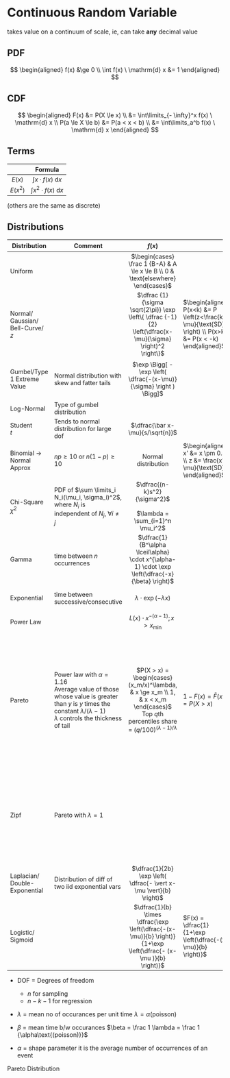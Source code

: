# Continuous Random Variable

takes value on a continuum of scale, ie, can take **any** decimal value

## PDF

$$
\begin{aligned}
f(x) &\ge 0 \\
\int f(x) \ \mathrm{d} x &= 1
\end{aligned}
$$

## CDF

$$
\begin{aligned}
F(x) &= P(X \le x) \\
&= \int\limits_{- \infty}^x f(x) \ \mathrm{d} x \\
P(a \le X \le b) &= P(a < x < b) \\
&= \int\limits_a^b f(x) \ \mathrm{d} x
\end{aligned}
$$

## Terms

|          |            Formula            |
| :------: | :---------------------------: |
|  $E(x)$  |  $\int x \cdot f(x) \ \mathrm{d} x$  |
| $E(x^2)$ | $\int x^2 \cdot f(x) \ \mathrm{d} x$ |

(others are the same as discrete)



## Distributions

| Distribution                                     | Comment                                                      |                            $f(x)$                            |                                                              |                            $\mu$                             |          $\sigma^2(x)$           | Skewness | Kurtosis | Modality | Symmetry | Diagram                                                      |                                                              |
| ------------------------------------------------ | ------------------------------------------------------------ | :----------------------------------------------------------: | ------------------------------------------------------------ | :----------------------------------------------------------: | :------------------------------: | :------: | :------: | :------: | :------: | ------------------------------------------------------------ | ------------------------------------------------------------ |
| Uniform                                          |                                                              | $\begin{cases} \frac 1 {B-A} & A \le x \le B \\ 0 & \text{elsewhere} \end{cases}$ |                                                              |                       $\dfrac {B+A} 2$                       |     $\dfrac 1 {12} (B-A)^2$      |          |          |          |    ✅     |                                                              |                                                              |
| Normal/<br />Gaussian/<br />Bell-Curve/<br />$z$ |                                                              | $\dfrac {1}{\sigma \sqrt{2\pi}} \exp \left\{ \dfrac {-1}{2} \left(\dfrac{x-\mu}{\sigma} \right)^2 \right\}$ | $\begin{aligned} P(x<k) &= P \left(z<\frac{k-\mu}{\text{SD}} \right) \\ P(x>k) &= P(x < -k) \end{aligned}$ |                              0                               |                1                 |    0     |    3     |    1     |    ✅     | ![Standard Normal Distribution with indicated probabilities.](./assets/img_standard_normal.svg) |                                                              |
| Gumbel/Type 1 Extreme Value                      | Normal distribution with skew and fatter tails               | $\exp \Bigg[ - \exp \left( \dfrac{-(x-\mu)}{\sigma} \right ) \Bigg]$ |                                                              | $\mu + \sigma \gamma_e$<br />$\gamma_e \approx 0.577$ (Euler’s constant) |   $\dfrac{\pi^2 \sigma^2}{6}$    |          |          |          |          | ![gumbel_distribution](./assets/gumbel_distribution.png)     |                                                              |
| Log-Normal                                       | Type of gumbel distribution                                  |                                                              |                                                              |                                                              |                                  |          |          |          |          |                                                              |                                                              |
| Student<br />$t$                                 | Tends to normal distribution for large dof                   |               $\dfrac{\bar x-\mu}{s/\sqrt{n}}$               |                                                              |                              0                               |                >1                |          |          |          |    ✅     |                                                              |                                                              |
| Binomial $\to$ Normal Approx                     | $np \ge 10$ or $n(1-p) \ge 10$                               |                     Normal distribution                      | $\begin{aligned} x' &= x \pm 0.5 \\ z &= \frac{x' - \mu}{\text{SD}} \end{aligned}$ |                             $np$                             |            $np(1-p)$             |          |          |          |          |                                                              |                                                              |
| Chi-Square<br />$\chi^2$                         | PDF of $\sum \limits_i N_i(\mu_i, \sigma_i)^2$, where $N_i$ is independent of $N_j, \ \forall i \ne j$ | $\dfrac{(n-k)s^2}{\sigma^2}$<br /><br />$\lambda = \sum_{i=1}^n \mu_i^2$ |                                                              |                       $(n-k)+\lambda$                        |      $2[(n-k) + 2 \lambda]$      |          |          |          |          |                                                              |                                                              |
| Gamma                                            | time between $n$ occurrences                                 | $\dfrac{1}{B^\alpha \lceil\alpha} \cdot x^{\alpha-1} \cdot \exp \left(\dfrac{-x}{\beta} \right)$ |                                                              |                        $\alpha \beta$                        |         $\alpha \beta^2$         |          |          |          |          |                                                              |                                                              |
| Exponential                                      | time between successive/consecutive                          |               $\lambda \cdot \exp(-\lambda x)$               |                                                              |                 $\dfrac 1 \lambda  = \beta$                  | $\dfrac 1 {\lambda^2} = \beta^2$ |          |          |          |          |                                                              |                                                              |
| Power Law                                        |                                                              |           $L(x) \cdot x^{-(\alpha-1)}; x > x_\min$           |                                                              |                                                              |                                  |          |          |          |          | ![image-20240209204700754](./assets/image-20240209204700754.png) |                                                              |
| Pareto                                           | Power law with $\alpha =1.16$<br />Average value of those whose value is greater than $y$ is $y$ times the constant $\lambda/(\lambda-1)$<br />$\lambda$ controls the thickness of tail | $P(X > x) = \begin{cases} (x_m/x)^\lambda, & x \ge x_m \\ 1, & x < x_m \end{cases}$<br />Top $q$th percentiles share = $(q/100)^{(\lambda-1)/\lambda}$ | $1 - F(x) = \bar F(x) = P(X>x)$                              |                                                              |                                  |          |          |          |          |                                                              | Size distribution<br />Sizes of cities<br />Income<br />Family names<br />Popularity<br />Social network patterns<br />Crime per convict<br />Sizes of large earthquakes<br />Power outages |
| Zipf                                             | Pareto with $\lambda=1$                                      |                                                              |                                                              |                                                              |                                  |          |          |          |          |                                                              | Empirical city size<br />Firm size<br />Equivalent to relationship of slope of -1 between log rank of city (based on city size) and log of population |
| Laplacian/<br />Double-Exponential               | Distribution of diff of two iid exponential vars             | $\dfrac{1}{2b} \exp \left( \dfrac{- \vert x-\mu \vert}{b} \right)$ |                                                              |                                                              |                                  |          |          |          |          | ![Normal and Laplace Distributions in Differential Privacy](./assets/normal_laplace.svg) |                                                              |
| Logistic/<br />Sigmoid                           |                                                              | $\dfrac{1}{b} \times \dfrac{\exp \left(\dfrac{-(x-\mu)}{b} \right)}{1+\exp \left(\dfrac{- (x-\mu )}{b} \right)}$ | $F(x) = \dfrac{1}{1+\exp \left(\dfrac{-(x-\mu)}{b} \right)}$ |                             $0$                              |     $b\dfrac{\pi}{\sqrt{3}}$     |          | $3+1.2$  |          |          | ![image-20240619151119900](./assets/image-20240619151119900.png)<br />![image-20240619151220309](./assets/image-20240619151220309.png) |                                                              |

- DOF = Degrees of freedom
  - $n$ for sampling
  - $n-k-1$ for regression
  
- $\lambda$ = mean no of occurances per unit time
  $\lambda = \alpha\text{(poisson)}$
- $\beta$ = mean time b/w occurances
  $\beta = \frac 1 \lambda = \frac 1 {\alpha\text{(poisson)}}$
- $\alpha$ = shape parameter
  it is the average number of occurrences of an event

Pareto Distribution



